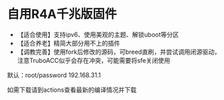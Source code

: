 # 自用R4A千兆版固件

- 【适合使用】支持ipv6、使用美观的主题、解锁uboot等分区
- 【适合养老】精简大部分用不上的插件
- 【调教完善】使用fork后修改的源码，可breed直刷，并尝试调用闭源驱动，注意TruboACC似乎会存在冲突，可能需要将sfe关闭使用

默认：root/password 192.168.31.1

如需下载请到actions查看最新的编译情况并下载
